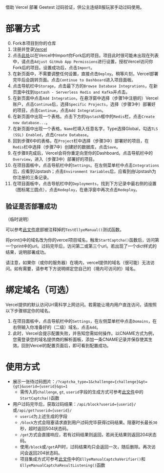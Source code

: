 借助 Vercel 部署 Geetest 过码验证，供公主连结B服玩家手动过码使用。

# 部署方式
0. Fork本项目到你的仓库
1. 注册并登录[Vercel](https://vercel.com/)
2. 点击[此处](https://vercel.com/new)以在Vercel中Import你Fork后的项目。项目此时很可能未出现在列表中，请点击`Adjust GitHub App Permissions`进行设置，授权Vercel访问你Fork后的项目。设置成功后，点击`Import`。
3. 在新页面中，不需要调整任何设置，直接点击`Deploy`。稍等片刻，Vercel部署完毕后会跳转页面。点击`Continue to Dashboard`进入项目面板。
4. 点击导航栏中`Storage`，点击最下方的`Browse Database Integrations`，在新页面中找到`Upstash - Serverless Redis and Kafka`并点击。
5. 在新页面中点击`Add Integration`，在悬浮窗中选择（步骤1中注册的）Vercel账户，点击`Continue`后，选择`Specific Projects`，选择（步骤3中）部署好的项目，点击`Continue`，点击`Add Integration`。
6. 在新页面中出现一个表格。点击下方的`Upstash`框中的`Redis`栏，点击`Create new database...`。
7. 在新页面中出现一个表格，`Name`栏填入任意名字，Type选择Global，勾选`TLS (SSL) Enabled`，点击`Create Database`。
8. 回到步骤6中的表格，在`Project`栏中选择（步骤3中）部署好的项目，在`Redis`栏中选择（步骤7中）创建好的数据库，点击`Save`。
9. 在步骤8完成后，Vercel会将你重定向至你的Dashboard。点击导航栏中的`Overview`，进入（步骤3中）部署好的项目。
10. 在项目面板中，点击导航栏中的`Settings`。在左侧菜单栏中点击`Integrations`后，应看到Upstash；点击`Environment Variables`后，应看到由Upstash为你注册的三条记录。
11. 在项目面板中，点击导航栏中的`Deployments`，找到下方记录中最右侧的设置（图标尾三圆点），点击`Redeploy`，在悬浮窗中再次点击`Redeploy`。

## 验证是否部署成功
（临时说明）

可以参考[此文件](https://github.com/watermellye/HoshinoBot/blob/lei/hoshino/modules/query/_bili_game_sdk.py#L191)底部被注释掉的`TestEllyeManual()`测试函数。

将print()中的域名改为你的vercel项目域名，触发`StartCaptcha()`函数后，访问第一个print中的url。过码完毕后，访问第二或第三个url。若出现了一个dict样式的结果，说明部署成功。

请注意，如果你（或你的服务器）在境内，vercel提供的域名（很可能）无法访问。如有需要，请参考下方说明绑定您自己的（境内可访问的）域名。

# 绑定域名（可选）
Vercel提供的默认访问Url需科学上网访问。若需能让境内用户直连访问，请按照以下步骤绑定你的域名。
1. 在项目面板中，点击导航栏中的`Settings`，在左侧菜单栏中点击`Domains`，在右侧输入你准备好的（二级）域名，点击`Add`。
2. 此时，Vercel会提示配置失败，并告知您需如何操作。以CNAME方式为例，您需登录您的域名提供商的解析面板，添加一条CNAME记录并保存使其生效。回到Vercel的配置页面后，即可看到配置成功。

# 使用方式
- 展示一张待过码图片：`/?captcha_type=1&challenge={challenge}&gt={gt}&userid={userid}&gs=1`
  - 需传入的`challenge`, `gt`, `userid`字段的生成方式可参考[此文件](https://github.com/watermellye/AutoPCR_Archived/blob/master/query/_bili_game_sdk.py#L83)中的`StartCaptcha()`函数
- 用户过码完毕后，获取过码结果：`/api/block?userid={userid}/`或`/api/get?userid={userid}/`
  - `userid`为上述生成的字段
  - `/block`方式会阻塞请求直到用户过码完毕获得过码结果。阻塞时长最长`30`秒，超时返回504状态码。
  - `/get`方式会直接响应，若有过码结果则返回，若尚无结果则返回204状态码。
  - 使用`/block`或`/get`API时，过码结果均只会返回一次，随后删除。再次访问会返回204状态码。
  - 项目集成方式可参考[此文件](https://github.com/watermellye/HoshinoBot/blob/lei/hoshino/modules/query/_captcha_verifier.py#L97)中的`EllyeManualCaptchaVerifier()`和`EllyeManualCaptchaResultListening()`函数

